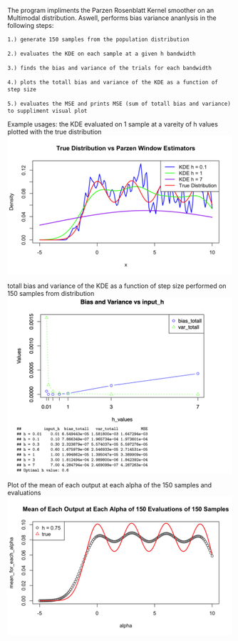   The program impliments the Parzen Rosenblatt Kernel smoother on an Multimodal distribution. 
  Aswell, performs bias variance ananlysis in the following steps: 
  
    1.) generate 150 samples from the population distribution 
    
    2.) evaluates the KDE on each sample at a given h bandwidth 
    
    3.) finds the bias and variance of the trials for each bandwidth 
    
    4.) plots the totall bias and variance of the KDE as a function of step size 
    
    5.) evaluates the MSE and prints MSE (sum of totall bias and variance) to suppliment visual plot 


  Example usages:
  the KDE evaluated on 1 sample at a vareity of h values plotted with the true distribution
![alt text](https://github.com/Jacob-J-Richards/R_Parzen-Rosenblatt-KDE-with-optimal-bandwidth-analysis-/blob/main/better.png)

  totall bias and variance of the KDE as a function of step size performed on 150 samples from distribution 
![alt text](https://github.com/Jacob-J-Richards/R_Parzen-Rosenblatt-KDE-with-optimal-bandwidth-analysis-/blob/main/better4.png)


  Plot of the mean of each output at each alpha of the 150 samples and evaluations  
![alt text](https://github.com/Jacob-J-Richards/R_Parzen-Rosenblatt-KDE-with-optimal-bandwidth-analysis-/blob/main/better5.png)

